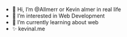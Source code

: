 - 👋 Hi, I’m @Allmerr or Kevin almer in real life
- 👀 I’m interested in Web Development
- 🌱 I’m currently learning about web
- ✨ kevinal.me

<!---
Allmerr/Allmerr is a ✨ special ✨ repository because its `README.md` (this file) appears on your GitHub profile.
You can click the Preview link to take a look at your changes.
--->
